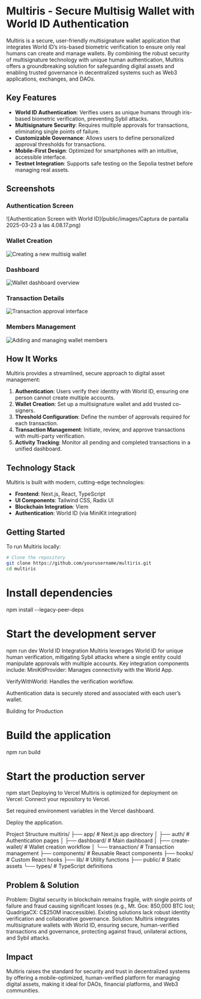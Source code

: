 # Multiris - Secure Multisig Wallet with World ID Authentication

Multiris is a secure, user-friendly multisignature wallet application that integrates World ID’s iris-based biometric verification to ensure only real humans can create and manage wallets. By combining the robust security of multisignature technology with unique human authentication, Multiris offers a groundbreaking solution for safeguarding digital assets and enabling trusted governance in decentralized systems such as Web3 applications, exchanges, and DAOs.

## Key Features

- **World ID Authentication**: Verifies users as unique humans through iris-based biometric verification, preventing Sybil attacks.
- **Multisignature Security**: Requires multiple approvals for transactions, eliminating single points of failure.
- **Customizable Governance**: Allows users to define personalized approval thresholds for transactions.
- **Mobile-First Design**: Optimized for smartphones with an intuitive, accessible interface.
- **Testnet Integration**: Supports safe testing on the Sepolia testnet before managing real assets.

## Screenshots

### Authentication Screen
![Authentication Screen with World ID](public/images/Captura de pantalla 2025-03-23 a las 4.08.17.png)

### Wallet Creation
![Creating a new multisig wallet](screenshot-placeholder-2.png)

### Dashboard
![Wallet dashboard overview](screenshot-placeholder-3.png)

### Transaction Details
![Transaction approval interface](screenshot-placeholder-4.png)

### Members Management
![Adding and managing wallet members](screenshot-placeholder-5.png)

## How It Works

Multiris provides a streamlined, secure approach to digital asset management:

1. **Authentication**: Users verify their identity with World ID, ensuring one person cannot create multiple accounts.
2. **Wallet Creation**: Set up a multisignature wallet and add trusted co-signers.
3. **Threshold Configuration**: Define the number of approvals required for each transaction.
4. **Transaction Management**: Initiate, review, and approve transactions with multi-party verification.
5. **Activity Tracking**: Monitor all pending and completed transactions in a unified dashboard.

## Technology Stack

Multiris is built with modern, cutting-edge technologies:

- **Frontend**: Next.js, React, TypeScript
- **UI Components**: Tailwind CSS, Radix UI
- **Blockchain Integration**: Viem
- **Authentication**: World ID (via MiniKit integration)

## Getting Started

To run Multiris locally:

```bash
# Clone the repository
git clone https://github.com/yourusername/multiris.git
cd multiris
```

# Install dependencies
npm install --legacy-peer-deps

# Start the development server
npm run dev
World ID Integration
Multiris leverages World ID for unique human verification, mitigating Sybil attacks where a single entity could manipulate approvals with multiple accounts. Key integration components include:
MiniKitProvider: Manages connectivity with the World App.

VerifyWithWorld: Handles the verification workflow.

Authentication data is securely stored and associated with each user’s wallet.

Building for Production

# Build the application
npm run build

# Start the production server
npm start
Deploying to Vercel
Multiris is optimized for deployment on Vercel:
Connect your repository to Vercel.

Set required environment variables in the Vercel dashboard.

Deploy the application.

Project Structure
multiris/
├── app/                   # Next.js app directory
│   ├── auth/              # Authentication pages
│   ├── dashboard/         # Main dashboard
│   ├── create-wallet/     # Wallet creation workflow
│   └── transaction/       # Transaction management
├── components/            # Reusable React components
├── hooks/                 # Custom React hooks
├── lib/                   # Utility functions
├── public/                # Static assets
└── types/                 # TypeScript definitions

## Problem & Solution
Problem: Digital security in blockchain remains fragile, with single points of failure and fraud causing significant losses (e.g., Mt. Gox: 850,000 BTC lost; QuadrigaCX: C$250M inaccessible). Existing solutions lack robust identity verification and collaborative governance.
Solution: Multiris integrates multisignature wallets with World ID, ensuring secure, human-verified transactions and governance, protecting against fraud, unilateral actions, and Sybil attacks.
## Impact
Multiris raises the standard for security and trust in decentralized systems by offering a mobile-optimized, human-verified platform for managing digital assets, making it ideal for DAOs, financial platforms, and Web3 communities.



